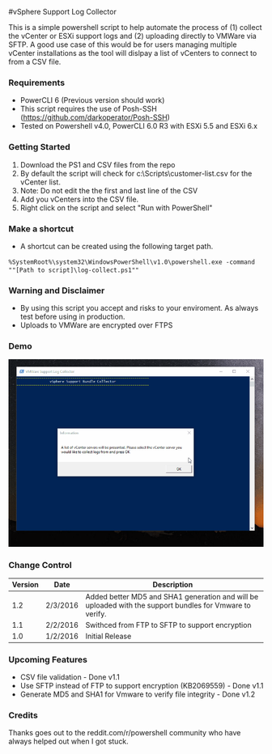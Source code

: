#vSphere Support Log Collector


This is a simple powershell script to help automate the process of (1) collect the vCenter or ESXi support logs and (2) uploading directly to VMWare via SFTP. A good use case of this would be for users managing multiple vCenter installations as the tool will dislpay a list of vCenters to connect to from a CSV file. 

### Requirements 

* PowerCLI 6 (Previous version should work)
* This script requires the use of Posh-SSH (https://github.com/darkoperator/Posh-SSH)
* Tested on Powershell v4.0, PowerCLI 6.0 R3 with ESXi 5.5 and ESXi 6.x

### Getting Started

1. Download the PS1 and CSV files from the repo
2. By default the script will check for c:\Scripts\customer-list.csv for the vCenter list. 
3. Note: Do not edit the the first and last line of the CSV
4. Add you vCenters into the CSV file.
5. Right click on the script and select "Run with PowerShell"

### Make a shortcut
* A shortcut can be created using the following target path.
```
%SystemRoot%\system32\WindowsPowerShell\v1.0\powershell.exe -command ""[Path to script]\log-collect.ps1""
```

### Warning and Disclaimer
* By using this script you accept and risks to your enviroment. As always test before using in production.
* Uploads to VMWare are encrypted over FTPS


### Demo
![](demo.gif)

### Change Control

| Version | Date | Description
| ------- | -------- | ------------------ |
| 1.2 | 2/3/2016 | Added better MD5 and SHA1 generation and will be uploaded with the support bundles for Vmware to verify. 
| 1.1 | 2/2/2016 | Swithced from FTP to SFTP to support encryption
| 1.0 | 1/2/2016 | Initial Release

### Upcoming Features

- CSV file validation - Done v1.1
- Use SFTP instead of FTP to support encryption (KB2069559) - Done v1.1
- Generate MD5 and SHA1 for Vmware to verify file integrity - Done v1.2

### Credits

Thanks goes out to the reddit.com/r/powershell community who have always helped out when I got stuck. 

